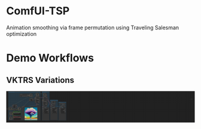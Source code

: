 # ComfUI-TSP
Animation smoothing via frame permutation using Traveling Salesman optimization

# Demo Workflows

## VKTRS Variations

![](assets/vktrs-variations.png)
